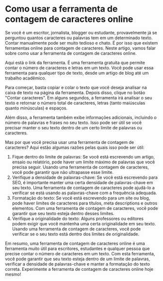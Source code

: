 Como usar a ferramenta de contagem de caracteres online
=======================================================

Se você é um escritor, jornalista, blogger ou estudante, provavelmente já se perguntou quantos caracteres ou palavras tem em um determinado texto. Contar manualmente pode ser muito tedioso e chato. É por isso que existem ferramentas online para contagem de caracteres. Neste artigo, vamos falar sobre como usar a ferramenta de contagem de caracteres online.

Aqui está o link da ferramenta. É uma ferramenta gratuita que permite contar o número de caracteres e letras em um texto. Você pode usar essa ferramenta para qualquer tipo de texto, desde um artigo de blog até um trabalho acadêmico.

Para começar, basta copiar e colar o texto que você deseja analisar na caixa de texto na página da ferramenta. Depois disso, clique no botão "Contar caracteres". Em alguns segundos, a ferramenta irá analisar o seu texto e retornar o número total de caracteres, letras (tanto maiúsculas quanto minúsculas) e espaços.

Além disso, a ferramenta também exibe informações adicionais, incluindo o número de palavras e frases no seu texto. Isso pode ser útil se você precisar manter o seu texto dentro de um certo limite de palavras ou caracteres.

Mas por que você precisa usar uma ferramenta de contagem de caracteres? Aqui estão algumas razões pelas quais isso pode ser útil:

1. Fique dentro do limite de palavras: Se você está escrevendo um artigo, ensaio ou relatório, pode haver um limite máximo de palavras que você precisa seguir. Usando uma ferramenta de contagem de caracteres, você pode garantir que não ultrapasse esse limite.
2. Verifique a densidade de palavras-chave: Se você está escrevendo para SEO, é importante manter uma certa densidade de palavras-chave em seu texto. Uma ferramenta de contagem de caracteres pode ajudá-lo a verificar se está usando as palavras-chave com a frequência adequada.
3. Formatação do texto: Se você está escrevendo para um site ou blog, pode haver limites de caracteres para títulos, meta descriptions e outros elementos. Com uma ferramenta de contagem de caracteres, você pode garantir que seu texto esteja dentro desses limites.
4. Verifique a originalidade do texto: Alguns professores ou editores podem exigir que você mantenha uma certa originalidade em seu texto. Usando uma ferramenta de contagem de caracteres, você pode verificar se o seu texto está dentro dos limites de originalidade.

Em resumo, uma ferramenta de contagem de caracteres online é uma ferramenta muito útil para escritores, estudantes e qualquer pessoa que precise contar o número de caracteres em um texto. Com esta ferramenta, você pode garantir que seu texto esteja dentro de um limite de palavras, verificar a densidade de palavras-chave e manter a formatação do texto correta. Experimente a ferramenta de contagem de caracteres online hoje mesmo!